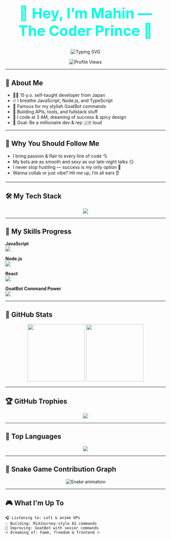 <div align="center">
  <h1 style="font-size: 45px; color: #00ffe0;">🌈 Hey, I’m Mahin — The Coder Prince 👑</h1>
  <img src="https://readme-typing-svg.herokuapp.com?font=Fira+Code&size=25&pause=1000&color=FF61C3&center=true&vCenter=true&width=450&lines=😾Need+an+Girlfriend+😉🍓+🇯🇵;JavaScript+Lover+🔥;Node.js+%7C+React+%7C+Bots+🐐;I+code+like+it's+a+love+story+💘" alt="Typing SVG" />
  
  <p style="margin-top:15px;">
    <img src="https://komarev.com/ghpvc/?username=mahin-node&color=blue" alt="Profile Views" />
  </p>
</div>

---

## 🧸 About Me

- 🍷🌸 15 y.o. self-taught developer from Japan  
- 🔥 I breathe JavaScript, Node.js, and TypeScript  
- 🐐 Famous for my stylish GoatBot commands  
- 🎨 Building APIs, tools, and fullstack stuff  
- 💖 I code at 3 AM, dreaming of success & spicy design  
- 🎀 Goal: Be a millionaire dev & rep 🇯🇵 loud  

---

## 💞 Why You Should Follow Me

- I bring passion & flair to every line of code 💘  
- My bots are as smooth and sexy as our late-night talks 😏  
- I never stop hustling — success is my only option 🚀  
- Wanna collab or just vibe? Hit me up, I’m all ears 👂  

---

## 🛠️ My Tech Stack

<p align="center">
  <img src="https://skillicons.dev/icons?i=js,ts,nodejs,php,html,css,react,mongodb,mysql,git,bash,vscode,linux" />
</p>

---

## 🧬 My Skills Progress

<p align="left">
  <b>JavaScript</b> <br/>
  <img src="https://progress-bar.dev/90/?title=JavaScript&color=29a19c"><br/>

  <b>Node.js</b> <br/>
  <img src="https://progress-bar.dev/88/?title=Node.js&color=2bbc8a"><br/>

  <b>React</b> <br/>
  <img src="https://progress-bar.dev/70/?title=React&color=f7df1e"><br/>

  <b>GoatBot Command Power</b> <br/>
  <img src="https://progress-bar.dev/100/?title=🔥&color=ff69b4">
</p>

---

## 💫 GitHub Stats

<p align="center">
  <img src="https://github-readme-stats.vercel.app/api?username=mahin-node&show_icons=true&theme=radical" height="180"/>
  <img src="https://github-readme-streak-stats.herokuapp.com?user=mahin-node&theme=tokyonight" height="180"/>
</p>

---

## 🏆 GitHub Trophies

<p align="center">
  <img src="https://github-profile-trophy.vercel.app/?username=mahin-node&theme=gruvbox&no-frame=true&row=1&column=7"/>
</p>

---

## 🔮 Top Languages

<p align="center">
  <img src="https://github-readme-stats.vercel.app/api/top-langs/?username=mahin-node&layout=compact&theme=onedark"/>
</p>

---

## 🐍 Snake Game Contribution Graph

<p align="center">
  <img src="https://raw.githubusercontent.com/mahin-node/mahin-node/output/snake.svg" alt="Snake animation" />
</p>

---

## 🎮 What I'm Up To

```text
🎧 Listening to: Lofi & anime OPs  
💡 Building: MidJourney-style AI commands  
🐐 Improving: GoatBot with sexier commands  
🔥 Dreaming of: Fame, freedom & frontend 🔥
